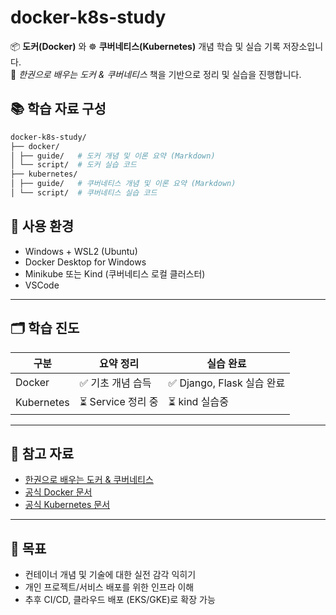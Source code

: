 # docker-k8s-study

📦 **도커(Docker)** 와 ☸️ **쿠버네티스(Kubernetes)** 개념 학습 및 실습 기록 저장소입니다.  
📘 _한권으로 배우는 도커 & 쿠버네티스_ 책을 기반으로 정리 및 실습을 진행합니다.

## 📚 학습 자료 구성

```bash
docker-k8s-study/
├── docker/
│ ├── guide/   # 도커 개념 및 이론 요약 (Markdown)
│ └── script/  # 도커 실습 코드
├── kubernetes/
│ ├── guide/   # 쿠버네티스 개념 및 이론 요약 (Markdown)
│ └── script/  # 쿠버네티스 실습 코드
```

## 🚀 사용 환경

- Windows + WSL2 (Ubuntu)
- Docker Desktop for Windows
- Minikube 또는 Kind (쿠버네티스 로컬 클러스터)
- VSCode

---

## 🗂 학습 진도

| 구분       | 요약 정리          | 실습 완료                  |
| ---------- | ------------------ | -------------------------- |
| Docker     | ✅ 기초 개념 습득  | ✅ Django, Flask 실습 완료 |
| Kubernetes | ⏳ Service 정리 중 | ⏳ kind 실습중             |

---

## 📖 참고 자료

- [한권으로 배우는 도커 & 쿠버네티스](https://search.shopping.naver.com/book/catalog/47243393619)
- [공식 Docker 문서](https://docs.docker.com/)
- [공식 Kubernetes 문서](https://kubernetes.io/ko/docs/)

---

## 🙌 목표

- 컨테이너 개념 및 기술에 대한 실전 감각 익히기
- 개인 프로젝트/서비스 배포를 위한 인프라 이해
- 추후 CI/CD, 클라우드 배포 (EKS/GKE)로 확장 가능
